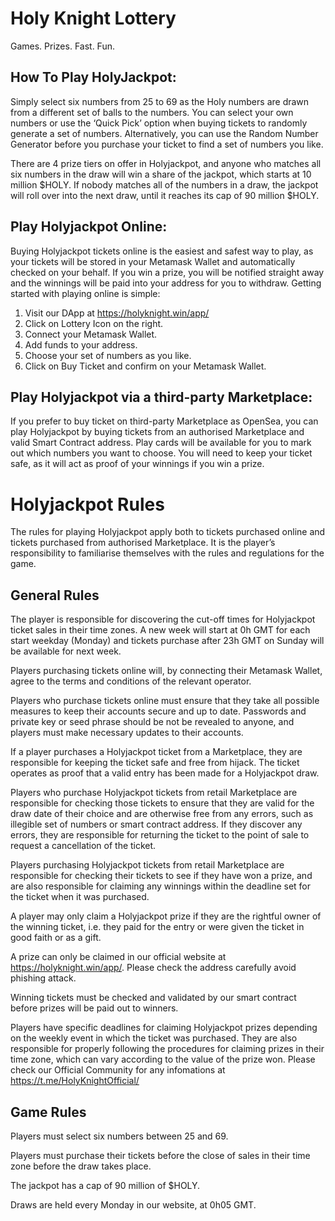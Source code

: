 # Holy Knight Lottery

Games. Prizes. Fast. Fun.

## How To Play HolyJackpot:

Simply select six numbers from 25 to 69 as the Holy numbers are drawn from a different set of balls to the numbers. You can select your own numbers or use the ‘Quick Pick’ option when buying tickets to randomly generate a set of numbers. Alternatively, you can use the Random Number Generator before you purchase your ticket to find a set of numbers you like.

There are 4 prize tiers on offer in Holyjackpot, and anyone who matches all six numbers in the draw will win a share of the jackpot, which starts at 10 million $HOLY. If nobody matches all of the numbers in a draw, the jackpot will roll over into the next draw, until it reaches its cap of 90 million $HOLY.

## Play Holyjackpot Online:

Buying Holyjackpot tickets online is the easiest and safest way to play, as your tickets will be stored in your Metamask Wallet and automatically checked on your behalf. If you win a prize, you will be notified straight away and the winnings will be paid into your address for you to withdraw. Getting started with playing online is simple:

1. Visit our DApp at https://holyknight.win/app/
2. Click on Lottery Icon on the right.
3. Connect your Metamask Wallet.
4. Add funds to your address.
5. Choose your set of numbers as you like.
6. Click on Buy Ticket and confirm on your Metamask Wallet.

## Play Holyjackpot via a third-party Marketplace:

If you prefer to buy ticket on third-party Marketplace as OpenSea, you can play Holyjackpot by buying tickets from an authorised Marketplace and valid Smart Contract address. Play cards will be available for you to mark out which numbers you want to choose. You will need to keep your ticket safe, as it will act as proof of your winnings if you win a prize.

# Holyjackpot Rules

The rules for playing Holyjackpot apply both to tickets purchased online and tickets purchased from authorised Marketplace. It is the player’s responsibility to familiarise themselves with the rules and regulations for the game.

## General Rules

The player is responsible for discovering the cut-off times for Holyjackpot ticket sales in their time zones. A new week will start at 0h GMT for each start weekday (Monday) and tickets purchase after 23h GMT on Sunday will be available for next week.

Players purchasing tickets online will, by connecting their Metamask Wallet, agree to the terms and conditions of the relevant operator.

Players who purchase tickets online must ensure that they take all possible measures to keep their accounts secure and up to date. Passwords and private key or seed phrase should be not be revealed to anyone, and players must make necessary updates to their accounts.

If a player purchases a Holyjackpot ticket from a Marketplace, they are responsible for keeping the ticket safe and free from hijack. The ticket operates as proof that a valid entry has been made for a Holyjackpot draw.

Players who purchase Holyjackpot tickets from retail Marketplace are responsible for checking those tickets to ensure that they are valid for the draw date of their choice and are otherwise free from any errors, such as illegible set of numbers or smart contract address. If they discover any errors, they are responsible for returning the ticket to the point of sale to request a cancellation of the ticket.

Players purchasing Holyjackpot tickets from retail Marketplace are responsible for checking their tickets to see if they have won a prize, and are also responsible for claiming any winnings within the deadline set for the ticket when it was purchased.

A player may only claim a Holyjackpot prize if they are the rightful owner of the winning ticket, i.e. they paid for the entry or were given the ticket in good faith or as a gift.

A prize can only be claimed in our official website at https://holyknight.win/app/. Please check the address carefully avoid phishing attack.

Winning tickets must be checked and validated by our smart contract before prizes will be paid out to winners.

Players have specific deadlines for claiming Holyjackpot prizes depending on the weekly event in which the ticket was purchased. They are also responsible for properly following the procedures for claiming prizes in their time zone, which can vary according to the value of the prize won. Please check our Official Community for any infomations at https://t.me/HolyKnightOfficial/

## Game Rules

Players must select six numbers between 25 and 69.

Players must purchase their tickets before the close of sales in their time zone before the draw takes place.

The jackpot has a cap of 90 million of $HOLY.

Draws are held every Monday in our website, at 0h05 GMT.
